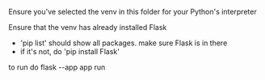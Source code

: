 Ensure you've selected the venv in this folder for your Python's interpreter

Ensure that the venv has already installed Flask 
- 'pip list' should show all packages. make sure Flask is in there
- if it's not, do 'pip install Flask'


to run do flask --app app run